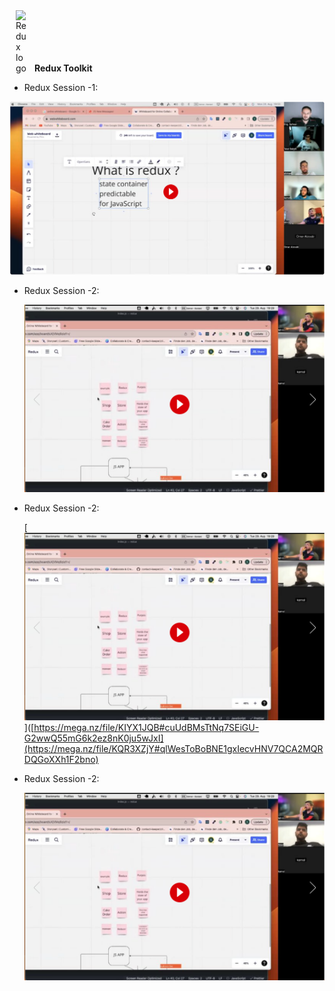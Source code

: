 <span style="display: inline-flex; align-items: end;">
  
  <img src="https://redux-toolkit.js.org/img/redux.svg" alt="Redux logo" width="20" style="margin: 0 10px;">
  <b style="align-items: start">Redux Toolkit</b>
</span>



- Redux Session -1:
  
 [![Redux Session -1: legacy_createStore](https://github.com/freelancres/redux/blob/main/redux-s1.png)](https://mega.nz/file/XQ5xQbbL#u1vFd4_1D52-RUrbC1E40ewbrfWdpKWMjQ9M9A2YnVU)

- Redux Session -2:
  
  [![Redux Session -2: legacy_createStore](https://github.com/freelancres/redux/blob/main/redux-s2.png)](https://mega.nz/file/KIYX1JQB#cuUdBMsTtNq7SEiGU-G2wwQ55mG6k2ez8nK0ju5wJxI)


- Redux Session -2:
  
  [![Redux Session -3_a: redux/toolkit](https://github.com/freelancres/redux/blob/main/redux-s2.png)]([https://mega.nz/file/KIYX1JQB#cuUdBMsTtNq7SEiGU-G2wwQ55mG6k2ez8nK0ju5wJxI](https://mega.nz/file/KQR3XZjY#qlWesToBoBNE1gxIecvHNV7QCA2MQRDQGoXXh1F2bno)
- Redux Session -2:
  
  [![Redux Session -3_b: redux/toolkit](https://github.com/freelancres/redux/blob/main/redux-s2.png)](https://mega.nz/file/KIYX1JQB#cuUdBMsTtNq7SEiGU-G2wwQ55mG6k2ez8nK0ju5wJxI)








